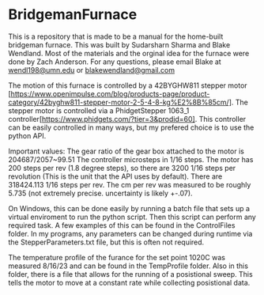 # BridgemanFurnace
This is a repository that is made to be a manual for the home-built bridgeman furnace. This was built by Sudarsharn Sharma and Blake Wendland. Most of the materials and the orginal idea for the furnace were done by Zach Anderson.
For any questions, please email Blake at wendl198@umn.edu or blakewendland@gmail.com

The motion of this furnace is controlled by a 42BYGHW811 stepper motor [https://www.openimpulse.com/blog/products-page/product-category/42byghw811-stepper-motor-2-5-4-8-kg%E2%8B%85cm/]. The stepper motor is controlled via a PhidgetStepper 1063_1 controller[https://www.phidgets.com/?tier=3&prodid=60]. This controller can be easily controlled in many ways, but my prefered choice is to use the python API. 

Important values:
The gear ratio of the gear box attached to the motor is 204687/2057~99.51
The controller microsteps in 1/16 steps. The motor has 200 steps per rev (1.8 degree steps), so there are 3200 1/16 steps per revolution (This is the unit that the API uses by default).
There are 318424.113 1/16 steps per rev.
The cm per rev was measured to be roughly 5.735 (not extremely precise. uncertainty is likely +-.07).

On Windows, this can be done easily by running a batch file that sets up a virtual enviroment to run the python script. Then this script can perform any required task. A few examples of this can be found in the ControlFiles folder. In my programs, any parameters can be changed during runtime via the StepperParameters.txt file, but this is often not required.

The temperature profile of the furance for the set point 1020C was measured 8/16/23 and can be found in the TempProfile folder. Also in this folder, there is a file that allows for the running of a posistional sweep. This tells the motor to move at a constant rate while collecting posistional data.
